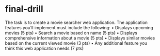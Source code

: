 # final-drill
The task is to create a movie searcher web application. The application features you’ll implement must include the following:
• Displays upcoming movies (5 pts)
• Search a movie based on name (5 pts)
• Displays comprehensive information about a movie (5 pts)
• Displays similar movies based on the current viewed movie (3 pts)
• Any additional feature you think this web application needs (7 pts)
